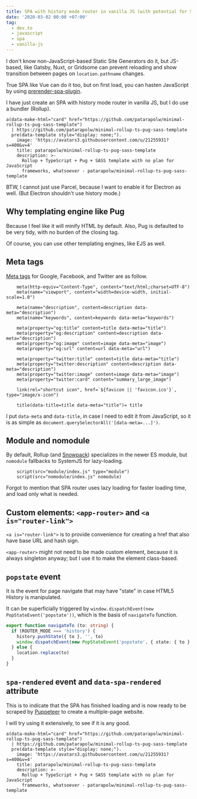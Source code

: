 ```yaml
---
title: SPA with history mode router in vanilla JS (with potential for SSG)
date: '2020-03-02 00:00 +07:00'
tag:
  - dev.to
  - javascript
  - spa
  - vanilla-js
---
```


I don't know non-JavaScript-based Static Site Generators do it, but JS-based, like Gatsby, Nuxt, or Gridsome can prevent reloading and show transition between pages on `location.pathname` changes.

True SPA like Vue can do it too, but on first load, you can hasten JavaScript by using [prerender-spa-plugin](https://www.npmjs.com/package/vue-cli-plugin-prerender-spa).

I have just create an SPA with history mode router in vanilla JS, but I do use a bundler (Rollup).

```pug parsed
a(data-make-html="card" href="https://github.com/patarapolw/minimal-rollup-ts-pug-sass-template")
  | https://github.com/patarapolw/minimal-rollup-ts-pug-sass-template
  pre(data-template style="display: none;").
    image: 'https://avatars3.githubusercontent.com/u/21255931?s=400&v=4'
    title: patarapolw/minimal-rollup-ts-pug-sass-template
    description: >-
      Rollup + TypeScript + Pug + SASS template with no plan for JavaScript
      frameworks, whatsoever - patarapolw/minimal-rollup-ts-pug-sass-template
```

<!-- excerpt_separator -->

BTW, I cannot just use Parcel, because I want to enable it for Electron as well. (But Electron shouldn't use history mode.)

## Why templating engine like Pug

Because I feel like it will minify HTML by default. Also, Pug is defaulted to be very tidy, with no burden of the closing tag.

Of course, you can use other templating engines, like EJS as well.

## Meta tags

[Meta tags](https://moz.com/blog/the-ultimate-guide-to-seo-meta-tags) for Google, Facebook, and Twitter are as follow.

```pug
    meta(http-equiv="Content-Type", content="text/html;charset=UTF-8")
    meta(name="viewport", content="width=device-width, initial-scale=1.0")

    meta(name="description", content=description data-meta="description")
    meta(name="keywords", content=keywords data-meta="keywords")

    meta(property="og:title" content=title data-meta="title")
    meta(property="og:description" content=description data-meta="description")
    meta(property="og:image" content=image data-meta="image")
    meta(property="og:url" content=url data-meta="url")

    meta(property="twitter:title" content=title data-meta="title")
    meta(property="twitter:description" content=description data-meta="description")
    meta(property="twitter:image" content=image data-meta="image")
    meta(property="twitter:card" content="summary_large_image")

    link(rel="shortcut icon", href=`${favicon || 'favicon.ico'}`, type="image/x-icon")

    title(data-title=title data-meta="title")= title
```

I put `data-meta` and `data-title`, in case I need to edit it from JavaScript, so it is as simple as `document.querySelectorAll('[data-meta=...]')`.

## Module and nomodule

By default, Rollup (and [Snowpack](https://www.snowpack.dev)) specializes in the newer ES module, but `nomodule` fallbacks to SystemJS for lazy-loading.

```pug
    script(src="module/index.js" type="module")
    script(src="nomodule/index.js" nomodule)
```

Forgot to mention that SPA router uses lazy loading for faster loading time, and load only what is needed.

## Custom elements: `<app-router>` and `<a is="router-link">`

`<a is="router-link">` is to provide convenience for creating a href that also have base URL and hash sign.

`<app-router>` might not need to be made custom element, because it is always singleton anyway; but I use it to make the element class-based.

## `popstate` event

It is the event for page navigate that may have "state" in case HTML5 History is manipulated.

It can be superficially triggered by `window.dispatchEvent(new PopStateEvent('popstate'))`, which is the basis of `navigateTo` function.

```ts
export function navigateTo (to: string) {
  if (ROUTER_MODE === 'history') {
    history.pushState({ to }, '', to)
    window.dispatchEvent(new PopStateEvent('popstate', { state: { to } }))
  } else {
    location.replace(to)
  }
}
```

## `spa-rendered` event and `data-spa-rendered` attribute

This is to indicate that the SPA has finished loading and is now ready to be scraped by [Puppeteer](https://github.com/puppeteer/puppeteer) to create a multiple-page website.

I will try using it extensively, to see if it is any good.

```pug parsed
a(data-make-html="card" href="https://github.com/patarapolw/minimal-rollup-ts-pug-sass-template")
  | https://github.com/patarapolw/minimal-rollup-ts-pug-sass-template
  pre(data-template style="display: none;").
    image: 'https://avatars3.githubusercontent.com/u/21255931?s=400&v=4'
    title: patarapolw/minimal-rollup-ts-pug-sass-template
    description: >-
      Rollup + TypeScript + Pug + SASS template with no plan for JavaScript
      frameworks, whatsoever - patarapolw/minimal-rollup-ts-pug-sass-template
```
